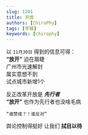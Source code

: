 ```yaml
---
slug: 1201
title: 开放
authors: [ChiroPhy]
tags: [牢骚]
keywords: [chirophy]
---
```


以 `11月30日` 得到的信息可得：  
**“放开”** 迫在眉睫  
广州市光速解封  
属实意想不到  
试点城市新增1个  

反正改革开放是 ***先行者***  
**“放开”** 也作为先行者也没啥毛病  
```
“谁赞成？！谁反对”  
```

舆论控制得挺好 让我们 **拭目以待**  